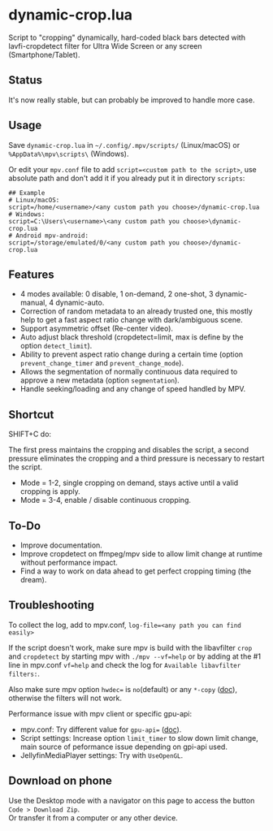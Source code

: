 # dynamic-crop.lua

Script to "cropping" dynamically, hard-coded black bars detected with lavfi-cropdetect filter for Ultra Wide Screen or any screen (Smartphone/Tablet).

## Status

It's now really stable, but can probably be improved to handle more case.

## Usage

Save `dynamic-crop.lua` in `~/.config/.mpv/scripts/` (Linux/macOS) or `%AppData%\mpv\scripts\` (Windows).

Or edit your `mpv.conf` file to add `script=<custom path to the script>`, use absolute path and don't add it if you already put it in directory `scripts`:

```
## Example
# Linux/macOS:
script=/home/<username>/<any custom path you choose>/dynamic-crop.lua
# Windows:
script=C:\Users\<username>\<any custom path you choose>\dynamic-crop.lua
# Android mpv-android:
script=/storage/emulated/0/<any custom path you choose>/dynamic-crop.lua
```

## Features

-   4 modes available: 0 disable, 1 on-demand, 2 one-shot, 3 dynamic-manual, 4 dynamic-auto.
-   Correction of random metadata to an already trusted one, this mostly help to get a fast aspect ratio change with dark/ambiguous scene.
-   Support asymmetric offset (Re-center video).
-   Auto adjust black threshold (cropdetect=limit, max is define by the option `detect_limit`).
-   Ability to prevent aspect ratio change during a certain time (option `prevent_change_timer` and `prevent_change_mode`).
-   Allows the segmentation of normally continuous data required to approve a new metadata (option `segmentation`).
-   Handle seeking/loading and any change of speed handled by MPV.

## Shortcut

SHIFT+C do:

The first press maintains the cropping and disables the script, a second pressure eliminates the cropping and a third pressure is necessary to restart the script.

-   Mode = 1-2, single cropping on demand, stays active until a valid cropping is apply.
-   Mode = 3-4, enable / disable continuous cropping.

## To-Do

-   Improve documentation.
-   Improve cropdetect on ffmpeg/mpv side to allow limit change at runtime without performance impact.
-   Find a way to work on data ahead to get perfect cropping timing (the dream).

## Troubleshooting

To collect the log, add to mpv.conf, `log-file=<any path you can find easily>`

If the script doesn't work, make sure mpv is build with the libavfilter `crop` and `cropdetect` by starting mpv with `./mpv --vf=help` or by adding at the #1 line in mpv.conf `vf=help` and check the log for `Available libavfilter filters:`.

Also make sure mpv option `hwdec=` is `no`(default) or any `*-copy` ([doc](https://mpv.io/manual/stable/#options-hwdec)), otherwise the filters will not work.

Performance issue with mpv client or specific gpu-api:  
-   mpv.conf: Try different value for `gpu-api=` ([doc](https://mpv.io/manual/master/#options-gpu-api)).  
-   Script settings: Increase option `limit_timer` to slow down limit change, main source of peformance issue depending on gpi-api used.  
-   JellyfinMediaPlayer settings: Try with `UseOpenGL`.

## Download on phone

Use the Desktop mode with a navigator on this page to access the button `Code > Download Zip`.  
Or transfer it from a computer or any other device.
